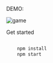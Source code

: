DEMO: 

![game](https://user-images.githubusercontent.com/28704841/29267916-686b6870-80f3-11e7-82a3-58b24b17d15a.gif)

Get started

```javascript

    npm install
    npm start

```
